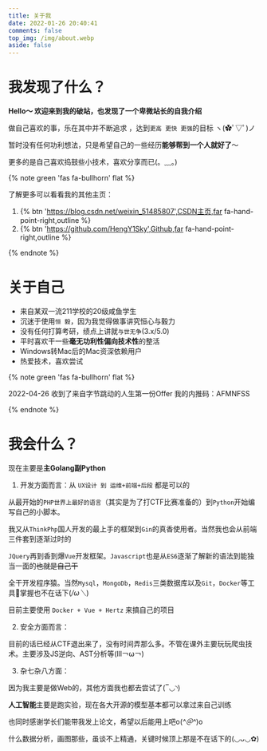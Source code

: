 ```yaml
---
title: 关于我
date: 2022-01-26 20:40:41
comments: false
top_img: /img/about.webp
aside: false
---
```


# 我发现了什么？

**Hello～ 欢迎来到我的破站，也发现了一个卑微站长的自我介绍**

做自己喜欢的事，乐在其中并不断追求 ，达到`更高 更快 更强`的目标 ヽ(✿ﾟ▽ﾟ)ノ 

暂时没有任何功利想法，只是希望自己的一些经历**能够帮到一个人就好了**～

更多的是自己喜欢捣鼓些小技术，喜欢分享而已(。﹏。)

{% note green 'fas fa-bullhorn' flat %}

了解更多可以看看我的其他主页：

1. {% btn 'https://blog.csdn.net/weixin_51485807',CSDN主页,far fa-hand-point-right,outline %}
2. {% btn 'https://github.com/HengY1Sky',Github,far fa-hand-point-right,outline %}

{% endnote %}

# 关于自己

- 来自某双一流211学校的20级咸鱼学生
- 沉迷于使用`恒 毅`，因为我觉得做事讲究恒心与毅力
- 没有任何打算考研，绩点上讲就`与世无争`(3.x/5.0)
- 平时喜欢干一些**毫无功利性偏向技术性**的整活
- Windows转Mac后的Mac资深依赖用户
- 热爱技术，喜欢尝试

{% note green 'fas fa-bullhorn' flat %}

2022-04-26 收到了来自字节跳动的人生第一份Offer 我的内推码：AFMNFSS

{% endnote %}

#  我会什么？

现在主要是**主Golang副Python**

1. 开发方面而言：从 `UX设计 到 运维+前端+后段` 都是可以的

从最开始的`PHP世界上最好的语言`（其实是为了打CTF比赛准备的）到`Python`开始编写自己的小脚本。

我又从`ThinkPhp`国人开发的最上手的框架到`Gin`的真香使用者。当然我也会从前端三件套到逐渐过时的

`JQuery`再到香到爆`Vue`开发框架。`Javascript`也是从`ES6`逐渐了解新的语法到能独当一面的~~也就是自己干~~

全干开发程序猿。当然`Mysql`，`MongoDb`，`Redis`三类数据库以及`Git`，`Docker`等工具🔧掌握也不在话下(*/ω＼*)

目前主要使用 `Docker + Vue + Hertz` 来搞自己的项目

2. 安全方面而言：

目前的话已经从CTF退出来了，没有时间弄那么多。不管在课外主要玩玩爬虫技术。主要涉及JS逆向、AST分析等(lll￢ω￢)

3. 杂七杂八方面：

因为我主要是做Web的，其他方面我也都去尝试了(‾◡◝)

**人工智能**主要是跑实验，现在各大开源的模型基本都可以拿过来自己训练

也同时感谢学长们能带我发上论文，希望以后能用上吧o(*^＠^*)o

什么数据分析，画图那些，虽谈不上精通，关键时候顶上那是不在话下的(◡ᴗ◡✿)